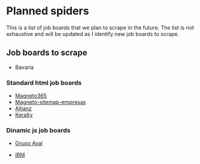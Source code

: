 # Planned spiders

This is a list of job boards that we plan to scrape in the future. The list is not exhaustive and will be updated as I identify new job boards to scrape.

## Job boards to scrape

- Bavaria

### Standard html job boards

- [Magneto365](https://www.magneto365.com/co/empresas/)
- [Magneto-sitemap-empresas](https://sitemaps.magneto365.com/sitemap-jobsites.xml)
- [Allianz](https://careers.allianz.com/global/search?searchby=location&createNewAlert=false&q=&locationsearch=Colombia&optionsFacetsDD_department=&optionsFacetsDD_shifttype=&optionsFacetsDD_customfield3=&optionsFacetsDD_customfield2=&optionsFacetsDD_facility=&optionsFacetsDD_customfield4=&optionsFacetsDD_dept=&inputSearchValue=Colombia&quatFlag=false)
- [Keralty](https://uneteakeralty.keralty.com/col/search/?createNewAlert=false&q=&locationsearch=Co&optionsFacetsDD_brand=)

### Dinamic js job boards

- [Grupo Aval](https://career17.sapsf.com/career?company=atodahoras&career%5fns=job%5flisting%5fsummary&navBarLevel=JOB%5fSEARCH&site=VjItaHJ4VmtnZEVBOWFWWnB1V2tIMmtRZz09&_s.crb=iTzVgD4C72fvRMI6e%2bavYRNLfzk7iGOLh49O0i49n8U%3d)


- [IBM](https://www.ibm.com/careers/search?field_keyword_05[0]=Colombia&sort=dcdate_desc)
